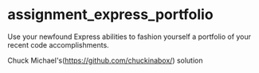 # assignment_express_portfolio
Use your newfound Express abilities to fashion yourself a portfolio of your recent code accomplishments.

Chuck Michael's(https://github.com/chuckinabox/) solution
